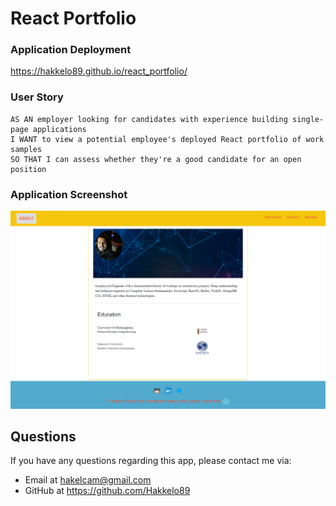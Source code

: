 # React Portfolio

### Application Deployment

https://hakkelo89.github.io/react_portfolio/

### User Story

```text
AS AN employer looking for candidates with experience building single-page applications
I WANT to view a potential employee's deployed React portfolio of work samples
SO THAT I can assess whether they're a good candidate for an open position
```

### Application Screenshot

![img](src/assets/img/portfolio-homepage.png)

## Questions

If you have any questions regarding this app, please contact me via:

- Email at hakelcam@gmail.com
- GitHub at <https://github.com/Hakkelo89>
